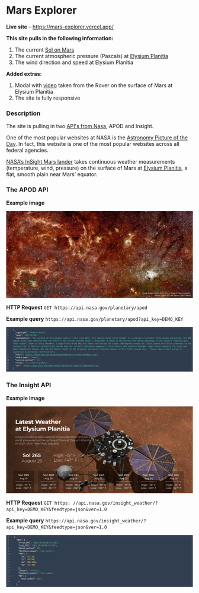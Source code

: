 # Mars Explorer

**Live site** – https://mars-explorer.vercel.app/

**This site pulls in the following information:**

1. The current [Sol on Mars](https://en.wikipedia.org/wiki/Sol_(day_on_Mars))
2. The current atmospheric pressure (Pascals) at [Elysium Planitia](https://youtu.be/4zlF0hHuM84)
3. The wind direction and speed at Elysium Planitia

**Added extras:**

1. Modal with [video](https://youtu.be/Flbhk1KHHJw) taken from the Rover on the surface of Mars at Elysium Planitia
2. The site is fully responsive

### Description
The site is pulling in two [API's from Nasa](https://api.nasa.gov/), APOD and Insight.

One of the most popular websites at NASA is the [Astronomy Picture of the Day](https://apod.nasa.gov/apod/astropix.html). In fact, this website is one of the most popular websites across all federal agencies.

[NASA’s InSight Mars lander](https://mars.nasa.gov/insight/weather/) takes continuous weather measurements (temperature, wind, pressure) on the surface of Mars at [Elysium Planitia](https://youtu.be/4zlF0hHuM84), a flat, smooth plain near Mars’ equator.

### The APOD API
**Example image**

![Nasa image if the day example image](img/apod.jpg)

**HTTP Request**
`GET https://api.nasa.gov/planetary/apod`

**Example query**
`https://api.nasa.gov/planetary/apod?api_key=DEMO_KEY`

![Example query image - APOD](img/example_api_apod.jpg)

### The Insight API
**Example image**

![Nasa insight example image](img/insight_photo.png)

**HTTP Request**
`GET https: //api.nasa.gov/insight_weather/?api_key=DEMO_KEY&feedtype=json&ver=1.0`

**Example query**
`https://api.nasa.gov/insight_weather/?api_key=DEMO_KEY&feedtype=json&ver=1.0`

![Example query image - Insight](img/example_api_insight.jpg)